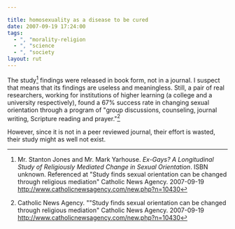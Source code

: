 ```yaml
---

title: homosexuality as a disease to be cured
date: 2007-09-19 17:24:00
tags:
  - ", "morality-religion
  - ", "science
  - ", "society
layout: rut
---
```


The study[^200709193] findings were released in book form, not in a journal.  I suspect that means that its findings are useless and meaningless.  Still, a pair of real researchers, working for institutions of higher learning (a college and a university respectively), found a 67% success rate in changing sexual orientation through a program of "group discussions, counseling, journal writing, Scripture reading and prayer."[^200709194]  

However, since it is not in a peer reviewed journal, their effort is wasted, their study might as well not exist.

[^200709193]:  Mr. Stanton Jones and Mr. Mark Yarhouse.  <i>Ex-Gays? A Longitudinal Study of Religiously Mediated Change in Sexual Orientation</i>.  ISBN unknown.  Referenced at "Study finds sexual orientation can be changed through religious mediation"  Catholic News Agency.  2007-09-19 <http://www.catholicnewsagency.com/new.php?n=10430>
[^200709194]: Catholic News Agency.  ""Study finds sexual orientation can be changed through religious mediation"  Catholic News Agency.  2007-09-19 <http://www.catholicnewsagency.com/new.php?n=10430>

